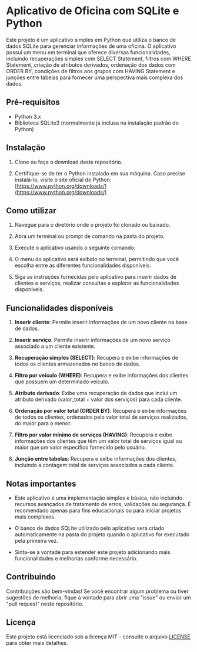 # Aplicativo de Oficina com SQLite e Python

Este projeto é um aplicativo simples em Python que utiliza o banco de dados SQLite para gerenciar informações de uma oficina. O aplicativo possui um menu em terminal que oferece diversas funcionalidades, incluindo recuperações simples com SELECT Statement, filtros com WHERE Statement, criação de atributos derivados, ordenação dos dados com ORDER BY, condições de filtros aos grupos com HAVING Statement e junções entre tabelas para fornecer uma perspectiva mais complexa dos dados.

## Pré-requisitos

- Python 3.x
- Biblioteca SQLite3 (normalmente já inclusa na instalação padrão do Python)

## Instalação

1. Clone ou faça o download deste repositório.

2. Certifique-se de ter o Python instalado em sua máquina. Caso precise instalá-lo, visite o site oficial do Python: [https://www.python.org/downloads/](https://www.python.org/downloads/)

## Como utilizar

1. Navegue para o diretório onde o projeto foi clonado ou baixado.

2. Abra um terminal ou prompt de comando na pasta do projeto.

3. Execute o aplicativo usando o seguinte comando:


4. O menu do aplicativo será exibido no terminal, permitindo que você escolha entre as diferentes funcionalidades disponíveis.

5. Siga as instruções fornecidas pelo aplicativo para inserir dados de clientes e serviços, realizar consultas e explorar as funcionalidades disponíveis.

## Funcionalidades disponíveis

1. **Inserir cliente**: Permite inserir informações de um novo cliente na base de dados.

2. **Inserir serviço**: Permite inserir informações de um novo serviço associado a um cliente existente.

3. **Recuperação simples (SELECT)**: Recupera e exibe informações de todos os clientes armazenados no banco de dados.

4. **Filtro por veículo (WHERE)**: Recupera e exibe informações dos clientes que possuem um determinado veículo.

5. **Atributo derivado**: Exibe uma recuperação de dados que inclui um atributo derivado (valor_total + valor dos serviços) para cada cliente.

6. **Ordenação por valor total (ORDER BY)**: Recupera e exibe informações de todos os clientes, ordenados pelo valor total de serviços realizados, do maior para o menor.

7. **Filtro por valor mínimo de serviços (HAVING)**: Recupera e exibe informações dos clientes que têm um valor total de serviços igual ou maior que um valor específico fornecido pelo usuário.

8. **Junção entre tabelas**: Recupera e exibe informações dos clientes, incluindo a contagem total de serviços associados a cada cliente.

## Notas importantes

- Este aplicativo é uma implementação simples e básica, não incluindo recursos avançados de tratamento de erros, validações ou segurança. É recomendado apenas para fins educacionais ou para iniciar projetos mais complexos.

- O banco de dados SQLite utilizado pelo aplicativo será criado automaticamente na pasta do projeto quando o aplicativo for executado pela primeira vez.

- Sinta-se à vontade para estender este projeto adicionando mais funcionalidades e melhorias conforme necessário.

## Contribuindo

Contribuições são bem-vindas! Se você encontrar algum problema ou tiver sugestões de melhoria, fique à vontade para abrir uma "issue" ou enviar um "pull request" neste repositório.

## Licença

Este projeto está licenciado sob a licença MIT - consulte o arquivo [LICENSE](LICENSE) para obter mais detalhes.
